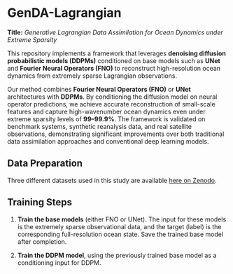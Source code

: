 # **GenDA-Lagrangian**

**Title:** *Generative Lagrangian Data Assimilation for Ocean Dynamics under Extreme Sparsity*

This repository implements a framework that leverages **denoising diffusion probabilistic models (DDPMs)** conditioned on base models such as **UNet** and **Fourier Neural Operators (FNO)** to reconstruct high-resolution ocean dynamics from extremely sparse Lagrangian observations.

Our method combines **Fourier Neural Operators (FNO)** or **UNet** architectures with **DDPMs**. By conditioning the diffusion model on neural operator predictions, we achieve accurate reconstruction of small-scale features and capture high-wavenumber ocean dynamics even under extreme sparsity levels of **99–99.9%**. The framework is validated on benchmark systems, synthetic reanalysis data, and real satellite observations, demonstrating significant improvements over both traditional data assimilation approaches and conventional deep learning models.



## **Data Preparation**

Three different datasets used in this study are available [here on Zenodo](https://zenodo.org/records/15844262).

## **Training Steps**

1. **Train the base models** (either FNO or UNet). The input for these models is the extremely sparse observational data, and the target (label) is the corresponding full-resolution ocean state. Save the trained base model after completion.

2. **Train the DDPM model**, using the previously trained base model as a conditioning input for DDPM.






